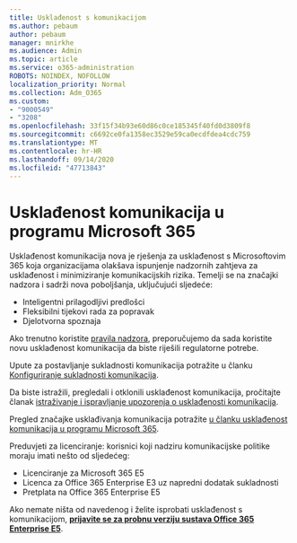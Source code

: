```yaml
---
title: Usklađenost s komunikacijom
ms.author: pebaum
author: pebaum
manager: mnirkhe
ms.audience: Admin
ms.topic: article
ms.service: o365-administration
ROBOTS: NOINDEX, NOFOLLOW
localization_priority: Normal
ms.collection: Adm_O365
ms.custom:
- "9000549"
- "3208"
ms.openlocfilehash: 33f15f34b93e60d86c0ce185345f40fd0d3809f8
ms.sourcegitcommit: c6692ce0fa1358ec3529e59ca0ecdfdea4cdc759
ms.translationtype: MT
ms.contentlocale: hr-HR
ms.lasthandoff: 09/14/2020
ms.locfileid: "47713843"
---
```

# <a name="communication-compliance-in-microsoft-365"></a>Usklađenost komunikacija u programu Microsoft 365

Usklađenost komunikacija nova je rješenja za usklađenost s Microsoftovim 365 koja organizacijama olakšava ispunjenje nadzornih zahtjeva za usklađenost i minimiziranje komunikacijskih rizika. Temelji se na značajki nadzora i sadrži nova poboljšanja, uključujući sljedeće:

- Inteligentni prilagodljivi predlošci
- Fleksibilni tijekovi rada za popravak
- Djelotvorna spoznaja

Ako trenutno koristite [pravila nadzora](https://docs.microsoft.com/microsoft-365/compliance/supervision-policies), preporučujemo da sada koristite novu usklađenost komunikacija da biste riješili regulatorne potrebe.

Upute za postavljanje sukladnosti komunikacija potražite u članku [Konfiguriranje sukladnosti komunikacija](https://docs.microsoft.com/microsoft-365/compliance/communication-compliance-configure).

Da biste istražili, pregledali i otklonili usklađenost komunikacija, pročitajte članak [istraživanje i ispravljanje upozorenja o usklađenosti komunikacija](https://docs.microsoft.com/microsoft-365/compliance/communication-compliance-investigate-remediate).

Pregled značajke usklađivanja komunikacija potražite [u članku usklađenost komunikacija u programu Microsoft 365](https://docs.microsoft.com/microsoft-365/compliance/communication-compliance).

Preduvjeti za licenciranje: korisnici koji nadziru komunikacijske politike moraju imati nešto od sljedećeg:

- Licenciranje za Microsoft 365 E5
- Licenca za Office 365 Enterprise E3 uz napredni dodatak sukladnosti
- Pretplata na Office 365 Enterprise E5

Ako nemate ništa od navedenog i želite isprobati usklađenost s komunikacijom, **[prijavite se za probnu verziju sustava Office 365 Enterprise E5](https://go.microsoft.com/fwlink/p/?LinkID=698279)**.